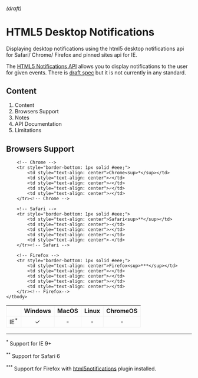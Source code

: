 ###### (draft)
# HTML5 Desktop Notifications

Displaying desktop notifications using the html5 desktop notifications api for 
Safari/ Chrome/ Firefox and pinned sites api for IE.

The <a href="http://dvcs.w3.org/hg/notifications/raw-file/tip/Overview.html#notificationoptions">HTML5 Notifications API</a> allows you to display notifications to the user for given events. 
There is <a href="http://dvcs.w3.org/hg/notifications/raw-file/tip/Overview.html#notificationoptions">draft spec</a> but it is not currently in any standard.

## Content
<ol>
	<li>Content</li>
	<li>Browsers Support</li>
	<li>Notes</li>
	<li>API Documentation</li>
	<li>Limitations</li>
</ol>

## Browsers Support

<table style="width: 100%;">
	<colgroup>
		<col style="border-color: #eee; border-style: none solid; border-width: 1px; text-align:center"></col>
		<col style="border-right: 1px solid #eee"></col>
		<col style="border-right: 1px solid #eee"></col>
		<col style="border-right: 1px solid #eee"></col>
		<col style="border-right: 1px solid #eee"></col>
	</colgroup>
	<thead style="border-color: #eee; border-style: solid none; border-width: 1px;">
		<th></th>
		<th>Windows</th>
		<th>MacOS</th>
		<th>Linux</th>
		<th>ChromeOS</th>
	</thead>
	<tbody>
		<!-- IE -->
		<tr style="border-bottom: 1px solid #eee;">
			<td style="text-align: center">IE<sup>*</sup></td>
			<td style="text-align: center">✓</td>
			<td style="text-align: center">-</td>
			<td style="text-align: center">-</td>
			<td style="text-align: center">-</td>
		</tr><!-- IE -->

		<!-- Chrome -->
		<tr style="border-bottom: 1px solid #eee;">
			<td style="text-align: center">Chrome<sup>*</sup></td>
			<td style="text-align: center">✓</td>
			<td style="text-align: center">✓</td>
			<td style="text-align: center">✓</td>
			<td style="text-align: center">✓</td>
		</tr><!-- Chrome -->

		<!-- Safari -->
		<tr style="border-bottom: 1px solid #eee;">
			<td style="text-align: center">Safari<sup>**</sup></td>
			<td style="text-align: center">-</td>
			<td style="text-align: center">✓</td>
			<td style="text-align: center">-</td>
			<td style="text-align: center">-</td>
		</tr><!-- Safari -->

		<!-- Firefox -->
		<tr style="border-bottom: 1px solid #eee;">
			<td style="text-align: center">Firefox<sup>***</sup></td>
			<td style="text-align: center">✓</td>
			<td style="text-align: center">✓</td>
			<td style="text-align: center">✓</td>
			<td style="text-align: center">✓</td>
		</tr><!-- Firefox-->
	</tbody>
</table>
<hr style="border-color: #eee; border-style: solid none none; border-width: 1px; height: 1px;"/>
<p>
	<sup>*</sup> Support for IE 9+
</p>
<p>
	<sup>**</sup> Support for Safari 6
</p>
<p>
	<sup>***</sup> Support for Firefox with <a href="http://code.google.com/p/ff-html5notifications/">html5notifications</a> plugin installed.
</p>
